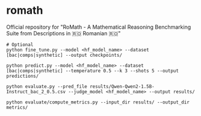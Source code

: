 # romath
Official repository for "RoMath - A Mathematical Reasoning Benchmarking Suite from Descriptions in 🇷🇴 Romanian 🇷🇴"


```
# Optional
python fine_tune.py --model <hf_model_name> --dataset [bac|comps|synthetic] --output checkpoints/
```
```
python predict.py --model <hf_model_name> --dataset [bac|comps|synthetic] --temperature 0.5 --k 3 --shots 5 --output predictions/
```

```
python evaluate.py --pred_file results/Qwen-Qwen2-1.5B-Instruct_bac_2_0.5.csv --judge_model <hf_model_name> --output results/
```

```
python evaluate/compute_metrics.py --input_dir results/ --output_dir metrics/
```
